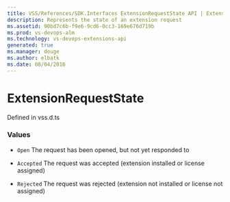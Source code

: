 ```yaml
---
title: VSS/References/SDK.Interfaces ExtensionRequestState API | Extensions for Visual Studio Team Services
description: Represents the state of an extension request
ms.assetid: 90bd7c6b-f9e6-9cd6-0cc3-169e676d719b
ms.prod: vs-devops-alm
ms.technology: vs-devops-extensions-api
generated: true
ms.manager: douge
ms.author: elbatk
ms.date: 08/04/2016
---
```


# ExtensionRequestState

Defined in vss.d.ts

### Values

* `Open` The request has been opened, but not yet responded to

* `Accepted` The request was accepted (extension installed or license assigned)

* `Rejected` The request was rejected (extension not installed or license not assigned)

